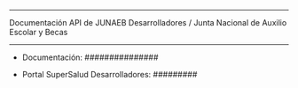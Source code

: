 -------------------------------------------

Documentación API de JUNAEB Desarrolladores / Junta Nacional de Auxilio Escolar y Becas

-------------------------------------------

- Documentación: ###############

- Portal SuperSalud Desarrolladores: #########